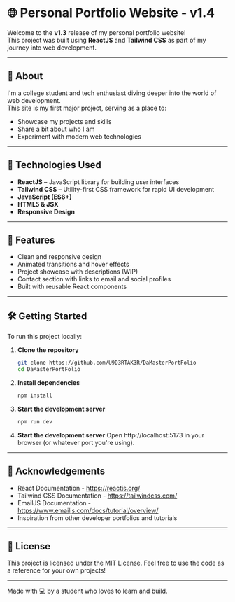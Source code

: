# 🌐 Personal Portfolio Website - v1.4

Welcome to the **v1.3** release of my personal portfolio website!  
This project was built using **ReactJS** and **Tailwind CSS** as part of my journey into web development.

---

## 📌 About

I'm a college student and tech enthusiast diving deeper into the world of web development.  
This site is my first major project, serving as a place to:

- Showcase my projects and skills
- Share a bit about who I am
- Experiment with modern web technologies

---

## 🚀 Technologies Used

- **ReactJS** – JavaScript library for building user interfaces  
- **Tailwind CSS** – Utility-first CSS framework for rapid UI development  
- **JavaScript (ES6+)**  
- **HTML5 & JSX**  
- **Responsive Design**

---

## 🔧 Features

- Clean and responsive design
- Animated transitions and hover effects
- Project showcase with descriptions (WIP)
- Contact section with links to email and social profiles
- Built with reusable React components

---

## 🛠️ Getting Started

To run this project locally:

1. **Clone the repository**
   ```bash
   git clone https://github.com/U9D3RTAK3R/DaMasterPortFolio
   cd DaMasterPortFolio
2. **Install dependencies**
   ```bash
   npm install
3. **Start the development server**
   ```bash
   npm run dev
3. **Start the development server**
   Open http://localhost:5173 in your browser (or whatever port you're using).

---

## 🙌 Acknowledgements

- React Documentation - https://reactjs.org/
- Tailwind CSS Documentation - https://tailwindcss.com/
- EmailJS Documentation - https://www.emailjs.com/docs/tutorial/overview/
- Inspiration from other developer portfolios and tutorials

---

## 📄 License
This project is licensed under the MIT License.
Feel free to use the code as a reference for your own projects!

---

Made with 💻 by a student who loves to learn and build.

